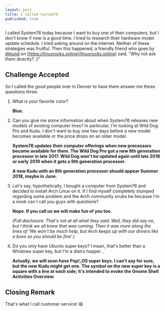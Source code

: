 ```yaml
---
layout: post
title: I Called System76
published: true
---
```


I called System76 today because I want to buy one of their computers, but I don't know if now is a good time. I tried to research their hardware model update schedule. I tried asking around on the internet. Neither of these strategies was fruitful. Then this happened, a friendly friend who goes by [@hund](https://linuxrocks.online/@hund) on [https://linuxrocks.online](linuxrocks.online) said, "Why not ask them directly? :)"

## Challenge Accepted

So I called the good people over in Denver to have them answer me these questions three:

1. What is your favorite color?

	**Blue.**

1. Can you give me some information about when System76 releases new models of existing computer lines? In particular, I'm looking at Wild Dog Pro and Kudu. I don't want to buy one two days before a new model becomes available or the price drops on an older 
model.

	**System76 updates their computer offerings when new processors become available for them. The Wild Dog Pro got a new 8th generation processor in late 2017. Wild Dog won't be updated again until late 2018 or early 2019 when it gets a 9th generation processor.**

	**A new Kudu with an 8th generation processor should appear Summer 2018, maybe in June.**

1. Let's say, hypothetically, I bought a computer from System76 and decided to install Arch Linux on it. If I find myself completely stumped regarding some problem and the Arch community snubs be because I'm a noob can I call you guys with questions?

	**Nope. If you call us we will make fun of you too.**

	*(Full disclosure: That's not at all what they said. Well, they did say no, but I think we all knew that was coming. Then it was more along the lines of 'We won't be much help, but Arch keeps up with our drivers like a boss so you should be fine'.)*

1. Do you only have *Ubuntu* super keys? I mean, that's better than a Windows super key, but I'm a distro hopper...

	**Actually, we will soon have Pop!_OS super keys. I can't say for sure, but the new Kudu might get one. The symbol on the new super key is a square with a line at each side; it's intended to evoke the Gnome Shell Activities Overview.**

## Closing Remark

That's what I call customer service! :smile:
